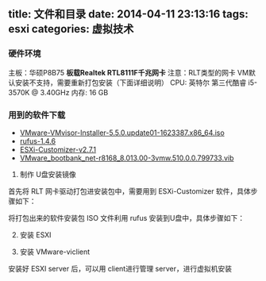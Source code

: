 title: 文件和目录
date: 2014-04-11 23:13:16
tags: esxi
categories: 虚拟技术
---

### 硬件环境

主板：华硕P8B75 **板载Realtek RTL8111F千兆网卡** 注意：RLT类型的网卡 VM默认安装不支持，需要重新打包安装（下面详细说明）
CPU: 英特尔 第三代酷睿 i5-3570K @ 3.40GHz
内存: 16 GB

### 用到的软件下载

- [VMware-VMvisor-Installer-5.5.0.update01-1623387.x86_64.iso][esxi_download]
- [rufus-1.4.6][rufus_download]
- [ESXi-Customizer-v2.7.1][ESXi-Customizer_download]
- [VMware_bootbank_net-r8168_8.013.00-3vmw.510.0.0.799733.vib][net_download]

1. 制作 U盘安装镜像

首先将 RLT 网卡驱动打包进安装包中，需要用到 ESXi-Customizer 软件，具体步骤如下：

将打包出来的软件安装包 ISO 文件利用 rufus 安装到U盘中，具体步骤如下：

2. 安装 ESXI

3. 安装 VMware-viclient

安装好 ESXI server 后，可以用 client进行管理 server，进行虚拟机安装


[esxi_download]: https://my.vmware.com/cn/web/vmware/info/slug/datacenter_cloud_infrastructure/vmware_vsphere/5_5
[rufus_download]: http://pan.baidu.com/s/1kTkcCv1
[ESXi-Customizer_download]: http://pan.baidu.com/s/1eQwyc8a
[net_download]: http://pan.baidu.com/s/1rM2We
